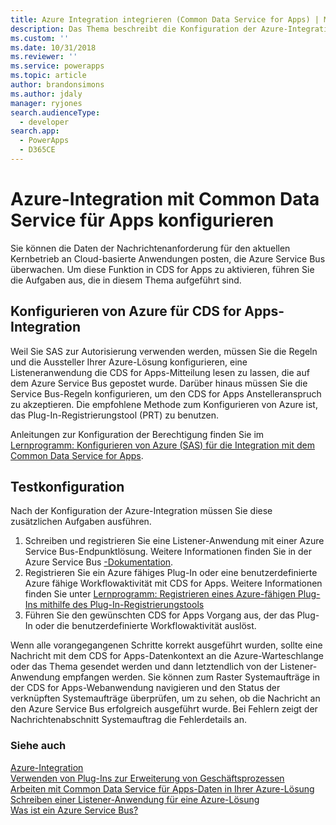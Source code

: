 ```yaml
---
title: Azure Integration integrieren (Common Data Service for Apps) | Microsoft Docs
description: Das Thema beschreibt die Konfiguration der Azure-Integration mit dem Common Data Service for Apps.
ms.custom: ''
ms.date: 10/31/2018
ms.reviewer: ''
ms.service: powerapps
ms.topic: article
author: brandonsimons
ms.author: jdaly
manager: ryjones
search.audienceType:
  - developer
search.app:
  - PowerApps
  - D365CE
---
```

# <a name="configure-azure-integration-with-common-data-service-for-apps"></a>Azure-Integration mit Common Data Service für Apps konfigurieren

Sie können die Daten der Nachrichtenanforderung für den aktuellen Kernbetrieb an Cloud-basierte Anwendungen posten, die Azure Service Bus überwachen. Um diese Funktion in CDS for Apps zu aktivieren, führen Sie die Aufgaben aus, die in diesem Thema aufgeführt sind.

## <a name="configure-azure-for-cds-for-apps-integration"></a>Konfigurieren von Azure für CDS for Apps-Integration

Weil Sie SAS zur Autorisierung verwenden werden, müssen Sie die Regeln und die Aussteller Ihrer Azure-Lösung konfigurieren, eine Listeneranwendung die CDS for Apps-Mitteilung lesen zu lassen, die auf dem Azure Service Bus gepostet wurde. Darüber hinaus müssen Sie die Service Bus-Regeln konfigurieren, um den CDS for Apps Anstelleranspruch zu akzeptieren. Die empfohlene Methode zum Konfigurieren von Azure ist, das Plug-In-Registrierungstool (PRT) zu benutzen.

Anleitungen zur Konfiguration der Berechtigung finden Sie im [Lernprogramm: Konfigurieren von Azure (SAS) für die Integration mit dem Common Data Service for Apps](walkthrough-configure-azure-sas-integration.md).

## <a name="test-configuration"></a>Testkonfiguration

Nach der Konfiguration der Azure-Integration müssen Sie diese zusätzlichen Aufgaben ausführen.

1. Schreiben und registrieren Sie eine Listener-Anwendung mit einer Azure Service Bus-Endpunktlösung. Weitere Informationen finden Sie in der Azure Service Bus [-Dokumentation](/azure/service-bus-messaging/service-bus-messaging-overview).
1. Registrieren Sie ein Azure fähiges Plug-In oder eine benutzerdefinierte Azure fähige Workflowaktivität mit CDS for Apps. Weitere Informationen finden Sie unter [Lernprogramm: Registrieren eines Azure-fähigen Plug-Ins mithilfe des Plug-In-Registrierungstools](walkthrough-register-azure-aware-plug-in-using-plug-in-registration-tool.md)
1. Führen Sie den gewünschten CDS for Apps Vorgang aus, der das Plug-In oder die benutzerdefinierte Workflowaktivität auslöst.

Wenn alle vorangegangenen Schritte korrekt ausgeführt wurden, sollte eine Nachricht mit dem CDS for Apps-Datenkontext an die Azure-Warteschlange oder das Thema gesendet werden und dann letztendlich von der Listener-Anwendung empfangen werden. Sie können zum Raster Systemaufträge in der CDS for Apps-Webanwendung navigieren und den Status der verknüpften Systemaufträge überprüfen, um zu sehen, ob die Nachricht an den Azure Service Bus erfolgreich ausgeführt wurde. Bei Fehlern zeigt der Nachrichtenabschnitt Systemauftrag die Fehlerdetails an.

### <a name="see-also"></a>Siehe auch

[Azure-Integration](azure-integration.md)<br />
[Verwenden von Plug-Ins zur Erweiterung von Geschäftsprozessen](plug-ins.md)<br />
[Arbeiten mit Common Data Service für Apps-Daten in Ihrer Azure-Lösung](work-data-azure-solution.md)<br />
[Schreiben einer Listener-Anwendung für eine Azure-Lösung](write-listener-application-azure-solution.md)<br />
[Was ist ein Azure Service Bus?](/azure/service-bus-messaging/service-bus-messaging-overview)